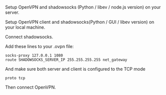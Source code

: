 Setup OpenVPN and shadowsocks (Python / libev / node.js version) on your server.

Setup OpenVPN client and shadowsocks(Python / GUI / libev version) on your local machine.

Connect shadowsocks.

Add these lines to your .ovpn file:

    socks-proxy 127.0.0.1 1080
    route SHADOWSOCKS_SERVER_IP 255.255.255.255 net_gateway

And make sure both server and client is configured to the TCP mode

    proto tcp

Then connect OpenVPN.